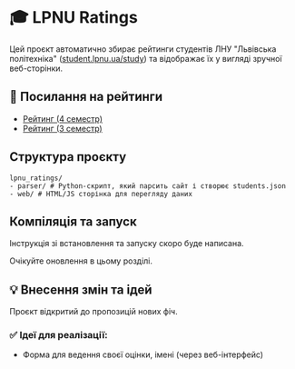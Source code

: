 # 🎓 LPNU Ratings

Цей проєкт автоматично збирає рейтинги студентів ЛНУ "Львівська політехніка" ([student.lpnu.ua/study](https://student.lpnu.ua/study)) та відображає їх у вигляді зручної веб-сторінки.

## 🔗 Посилання на рейтинги

- [Рейтинг (4 семестр)](http://ansandr.pp.ua/lpnu/raitings/sem4/)
- [Рейтинг (3 семестр)](http://ansandr.pp.ua/lpnu/raitings/sem3/)

## Структура проєкту
```
lpnu_ratings/  
- parser/ # Python-скрипт, який парсить сайт і створює students.json  
- web/ # HTML/JS сторінка для перегляду даних
```

## Компіляція та запуск

Інструкція зі встановлення та запуску скоро буде написана.

Очікуйте оновлення в цьому розділі.

## 💡 Внесення змін та ідей

Проєкт відкритий до пропозицій нових фіч.

### ✅ Ідеї для реалізації:
- Форма для ведення своєї оцінки, імені (через веб-інтерфейс)